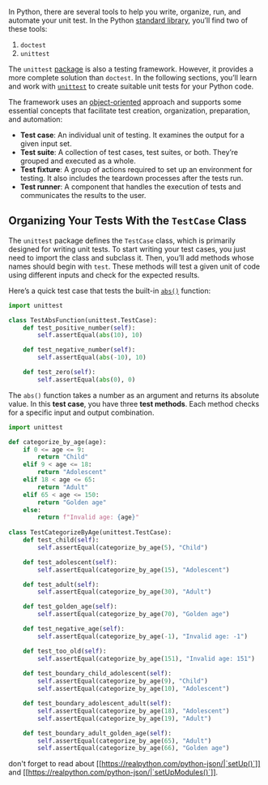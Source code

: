 In Python, there are several tools to help you write, organize, run, and automate your unit test. In the Python [standard library](https://docs.python.org/3/library/index.html), you’ll find two of these tools:

1. `doctest`
2. `unittest`

The `unittest` [package](https://realpython.com/python-modules-packages/#python-packages) is also a testing framework. However, it provides a more complete solution than `doctest`. In the following sections, you’ll learn and work with [`unittest`](https://docs.python.org/3/library/unittest.html#module-unittest) to create suitable unit tests for your Python code.

The framework uses an [object-oriented](https://realpython.com/python3-object-oriented-programming/) approach and supports some essential concepts that facilitate test creation, organization, preparation, and automation:

- **Test case**: An individual unit of testing. It examines the output for a given input set.
- **Test suite**: A collection of test cases, test suites, or both. They’re grouped and executed as a whole.
- **Test fixture**: A group of actions required to set up an environment for testing. It also includes the teardown processes after the tests run.
- **Test runner**: A component that handles the execution of tests and communicates the results to the user.

## Organizing Your Tests With the `TestCase` Class[](https://realpython.com/python-unittest/#organizing-your-tests-with-the-testcase-class "Permanent link")

The `unittest` package defines the `TestCase` class, which is primarily designed for writing unit tests. To start writing your test cases, you just need to import the class and subclass it. Then, you’ll add methods whose names should begin with `test`. These methods will test a given unit of code using different inputs and check for the expected results.

Here’s a quick test case that tests the built-in [`abs()`](https://realpython.com/python-absolute-value/) function:

```python
import unittest

class TestAbsFunction(unittest.TestCase):
    def test_positive_number(self):
        self.assertEqual(abs(10), 10)

    def test_negative_number(self):
        self.assertEqual(abs(-10), 10)

    def test_zero(self):
        self.assertEqual(abs(0), 0)
```

The `abs()` function takes a number as an argument and returns its absolute value. In this **test case**, you have three **test methods**. Each method checks for a specific input and output combination.

```python
import unittest

def categorize_by_age(age):
    if 0 <= age <= 9:
        return "Child"
    elif 9 < age <= 18:
        return "Adolescent"
    elif 18 < age <= 65:
        return "Adult"
    elif 65 < age <= 150:
        return "Golden age"
    else:
        return f"Invalid age: {age}"
        
class TestCategorizeByAge(unittest.TestCase):
    def test_child(self):
        self.assertEqual(categorize_by_age(5), "Child")

    def test_adolescent(self):
        self.assertEqual(categorize_by_age(15), "Adolescent")

    def test_adult(self):
        self.assertEqual(categorize_by_age(30), "Adult")

    def test_golden_age(self):
        self.assertEqual(categorize_by_age(70), "Golden age")

    def test_negative_age(self):
        self.assertEqual(categorize_by_age(-1), "Invalid age: -1")

    def test_too_old(self):
        self.assertEqual(categorize_by_age(151), "Invalid age: 151")
        
    def test_boundary_child_adolescent(self):
        self.assertEqual(categorize_by_age(9), "Child")
        self.assertEqual(categorize_by_age(10), "Adolescent")

    def test_boundary_adolescent_adult(self):
        self.assertEqual(categorize_by_age(18), "Adolescent")
        self.assertEqual(categorize_by_age(19), "Adult")

    def test_boundary_adult_golden_age(self):
        self.assertEqual(categorize_by_age(65), "Adult")
        self.assertEqual(categorize_by_age(66), "Golden age")
```

don't forget to read about [[https://realpython.com/python-json/|`setUp()`]] and [[https://realpython.com/python-json/|`setUpModules()`]].